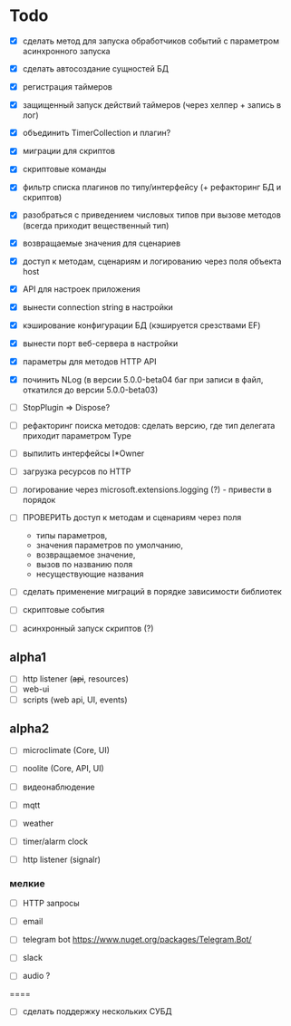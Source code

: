 ﻿# Todo

- [x] сделать метод для запуска обработчиков событий с параметром асинхронного запуска
- [x] сделать автосоздание сущностей БД
- [x] регистрация таймеров 
- [x] защищенный запуск действий таймеров (через хелпер + запись в лог)
- [x] объединить TimerCollection и плагин?
- [x] миграции для скриптов
- [x] скриптовые команды
- [x] фильтр списка плагинов по типу/интерфейсу (+ рефакторинг БД и скриптов)
- [x] разобраться с приведением числовых типов при вызове методов (всегда приходит вещественный тип)
- [x] возвращаемые значения для сценариев
- [x] доступ к методам, сценариям и логированию через поля объекта host
- [x] API для настроек приложения
- [x] вынести connection string в настройки
- [x] кэширование конфигурации БД (кэшируется срезствами EF)
- [x] вынести порт веб-сервера в настройки
- [x] параметры для методов HTTP API
- [x] починить NLog (в версии 5.0.0-beta04 баг при записи в файл, откатился до версии 5.0.0-beta03)



- [ ] StopPlugin => Dispose?

- [ ] рефакторинг поиска методов: сделать версию, где тип делегата приходит параметром Type
- [ ] выпилить интерфейсы I*Owner
- [ ] загрузка ресурсов по HTTP
- [ ] логирование через microsoft.extensions.logging (?) - привести в порядок

- [ ] ПРОВЕРИТЬ доступ к методам и сценариям через поля
  - типы параметров, 
  - значения параметров по умолчанию, 
  - возвращаемое значение, 
  - вызов по названию поля
  - несуществующие названия
- [ ] сделать применение миграций в порядке зависимости библиотек

- [ ] скриптовые события
- [ ] асинхронный запуск скриптов (?)

## alpha1

- [ ] http listener (~~api~~, resources)
- [ ] web-ui
- [ ] scripts (web api, UI, events)

## alpha2

- [ ] microclimate (Core, UI)
- [ ] noolite (Core, API, UI)
- [ ] видеонаблюдение
- [ ] mqtt
- [ ] weather
- [ ] timer/alarm clock
- [ ] http listener (signalr)


### мелкие

- [ ] HTTP запросы
- [ ] email
- [ ] telegram bot https://www.nuget.org/packages/Telegram.Bot/
- [ ] slack

- [ ] audio ?

====

- [ ] сделать поддержку нескольких СУБД

